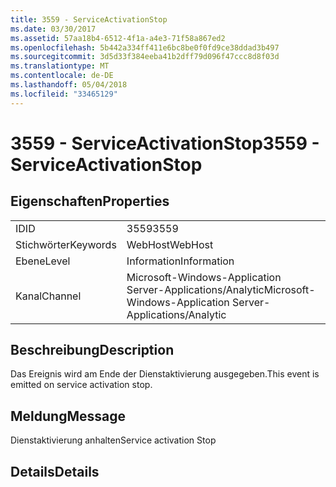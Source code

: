```yaml
---
title: 3559 - ServiceActivationStop
ms.date: 03/30/2017
ms.assetid: 57aa18b4-6512-4f1a-a4e3-71f58a867ed2
ms.openlocfilehash: 5b442a334ff411e6bc8be0f0fd9ce38ddad3b497
ms.sourcegitcommit: 3d5d33f384eeba41b2dff79d096f47ccc8d8f03d
ms.translationtype: MT
ms.contentlocale: de-DE
ms.lasthandoff: 05/04/2018
ms.locfileid: "33465129"
---
```

# <a name="3559---serviceactivationstop"></a><span data-ttu-id="25b60-102">3559 - ServiceActivationStop</span><span class="sxs-lookup"><span data-stu-id="25b60-102">3559 - ServiceActivationStop</span></span>
## <a name="properties"></a><span data-ttu-id="25b60-103">Eigenschaften</span><span class="sxs-lookup"><span data-stu-id="25b60-103">Properties</span></span>  
  
|||  
|-|-|  
|<span data-ttu-id="25b60-104">ID</span><span class="sxs-lookup"><span data-stu-id="25b60-104">ID</span></span>|<span data-ttu-id="25b60-105">3559</span><span class="sxs-lookup"><span data-stu-id="25b60-105">3559</span></span>|  
|<span data-ttu-id="25b60-106">Stichwörter</span><span class="sxs-lookup"><span data-stu-id="25b60-106">Keywords</span></span>|<span data-ttu-id="25b60-107">WebHost</span><span class="sxs-lookup"><span data-stu-id="25b60-107">WebHost</span></span>|  
|<span data-ttu-id="25b60-108">Ebene</span><span class="sxs-lookup"><span data-stu-id="25b60-108">Level</span></span>|<span data-ttu-id="25b60-109">Information</span><span class="sxs-lookup"><span data-stu-id="25b60-109">Information</span></span>|  
|<span data-ttu-id="25b60-110">Kanal</span><span class="sxs-lookup"><span data-stu-id="25b60-110">Channel</span></span>|<span data-ttu-id="25b60-111">Microsoft-Windows-Application Server-Applications/Analytic</span><span class="sxs-lookup"><span data-stu-id="25b60-111">Microsoft-Windows-Application Server-Applications/Analytic</span></span>|  
  
## <a name="description"></a><span data-ttu-id="25b60-112">Beschreibung</span><span class="sxs-lookup"><span data-stu-id="25b60-112">Description</span></span>  
 <span data-ttu-id="25b60-113">Das Ereignis wird am Ende der Dienstaktivierung ausgegeben.</span><span class="sxs-lookup"><span data-stu-id="25b60-113">This event is emitted on service activation stop.</span></span>  
  
## <a name="message"></a><span data-ttu-id="25b60-114">Meldung</span><span class="sxs-lookup"><span data-stu-id="25b60-114">Message</span></span>  
 <span data-ttu-id="25b60-115">Dienstaktivierung anhalten</span><span class="sxs-lookup"><span data-stu-id="25b60-115">Service activation Stop</span></span>  
  
## <a name="details"></a><span data-ttu-id="25b60-116">Details</span><span class="sxs-lookup"><span data-stu-id="25b60-116">Details</span></span>

